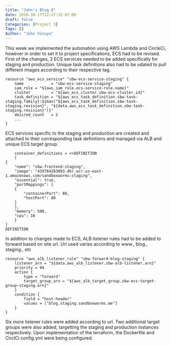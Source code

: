 ```yaml
---
title: "John's Blog 8"
date: 2018-10-17T12:27:32-07:00
draft: false
Categories: [Project 3]
Tags: []
Author: "John Vinuya"
---
```

This week we implemented the automation using AWS Lambda and CircleCi, however in order to set it to project specifications, ECS had to be revised.
First of the changes, 2 ECS services needed to be added specifically for staging and production. Unique task definitions also had to be udated to pull different images according to their respective tag.

	resource "aws_ecs_service" "sbw-ecs-service-staging" {
		name            = "sbw-ecs-service-staging"
		iam_role = "${aws_iam_role.ecs-service-role.name}"
		cluster         = "${aws_ecs_cluster.sbw-ecs-cluster.id}"
		task_definition = "${aws_ecs_task_definition.sbw-task-staging.family}:${max("${aws_ecs_task_definition.sbw-task-staging.revision}", "${data.aws_ecs_task_definition.sbw-task-staging.revision}")}"
		desired_count   = 2
		...
	}

ECS services specific to the staging and production are created and attached to their corresponding task definitions and managed via ALB and unique ECS target group.

		container_definitions = <<DEFINITION
		[
	{
		"name": "sbw-frontend-staging",
		"image": "429784283093.dkr.ecr.us-east-1.amazonaws.com/sandboxworms:staging",
		"essential": true,
		"portMappings": [
		{
			"containerPort": 80,
			"hostPort": 80
		}
		],
		"memory": 500,
		"cpu": 10
		}
	]
	DEFINITION 
	
In addition to changes made to ECS, ALB listener rules had to be added to forward based on site url. Url used varies according to www., blog., staging., etc

	resource "aws_alb_listener_rule" "sbw-forward-blog-staging" {
		listener_arn = "${data.aws_alb_listener.sbw-alb-listener.arn}"
		priority = 94
		action {
			type = "forward"
			target_group_arn = "${aws_alb_target_group.sbw-ecs-target-group-staging.arn}"
		}
		condition {
			field = "host-header"
			values = ["blog.staging.sandboxworms.me"]
		}
	}	
	
Six more listener rules were added according to url. Two additional target groups were also added, targetting the staging and production instances respectively. Upon implementation of the terraform, the Dockerfile and CirclCi config.yml were being configured.